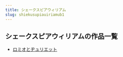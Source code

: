 ```yaml
---
title: シェークスピアウィリアム
slug: shiekusupiauiriamub1
---
```


## シェークスピアウィリアムの作品一覧

- [ロミオとヂュリエット](romiotodiyurietsutof6)
